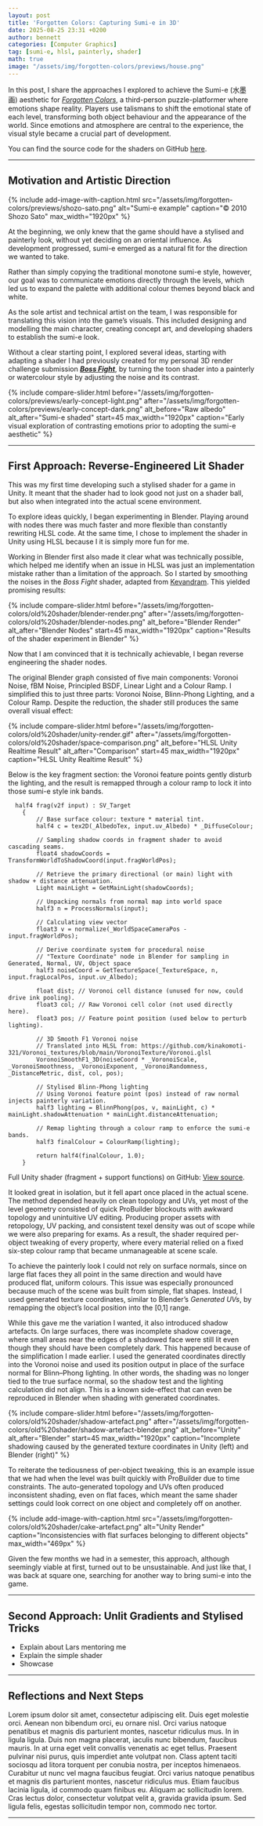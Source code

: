 ```yaml
---
layout: post
title: 'Forgotten Colors: Capturing Sumi-e in 3D'
date: 2025-08-25 23:31 +0200
author: bennett
categories: [Computer Graphics]
tag: [sumi-e, hlsl, painterly, shader]
math: true
image: "/assets/img/forgotten-colors/previews/house.png"
---
```


In this post, I share the approaches I explored to achieve the Sumi-e (水墨画) aesthetic for [*Forgotten Colors*](https://felipe-lucas.itch.io/forgotten-colors), a third-person puzzle-platformer where emotions shape reality. Players use talismans to shift the emotional state of each level, transforming both object behaviour and the appearance of the world. Since emotions and atmosphere are central to the experience, the visual style became a crucial part of development.


You can find the source code for the shaders on GitHub [here](https://github.com/bentoBAUX/Sumi-e-in-3D).

---

## Motivation and Artistic Direction

{% include add-image-with-caption.html
   src="/assets/img/forgotten-colors/previews/shozo-sato.png"
   alt="Sumi-e example"
   caption="© 2010 Shozo Sato"
   max_width="1920px"
%}

At the beginning, we only knew that the game should have a stylised and painterly look, without yet deciding on an oriental influence. As development progressed, sumi-e emerged as a natural fit for the direction we wanted to take. 

Rather than simply copying the traditional monotone sumi-e style, however, our goal was to communicate emotions directly through the levels, which led us to expand the palette with additional colour themes beyond black and white. 

As the sole artist and technical artist on the team, I was responsible for translating this vision into the game’s visuals. This included designing and modelling the main character, creating concept art, and developing shaders to establish the sumi-e look. 

Without a clear starting point, I explored several ideas, starting with adapting a shader I had previously created for my personal 3D render challenge submission [***Boss Fight***](https://youtu.be/TfwCpTyKdX0), by turning the toon shader into a painterly or watercolour style by adjusting the noise and its contrast.

{% include compare-slider.html
   before="/assets/img/forgotten-colors/previews/early-concept-light.png"
   after="/assets/img/forgotten-colors/previews/early-concept-dark.png"
   alt_before="Raw albedo"
   alt_after="Sumi-e shaded"
   start=45
   max_width="1920px"
   caption="Early visual exploration of contrasting emotions prior to adopting the sumi-e aesthetic"
%}


---

## First Approach: Reverse-Engineered Lit Shader

<!-- - Talk about the blender shader
- Talk about how i implemented it in hlsl
- Show result
- Explain why it didnt work -->
  
This was my first time developing such a stylised shader for a game in Unity. It meant that the shader had to look good not just on a shader ball, but also when integrated into the actual scene environment.

To explore ideas quickly, I began experimenting in Blender. Playing around with nodes there was much faster and more flexible than constantly rewriting HLSL code. At the same time, I chose to implement the shader in Unity using HLSL because I it is simply more fun for me. 

Working in Blender first also made it clear what was technically possible, which helped me identify when an issue in HLSL was just an implementation mistake rather than a limitation of the approach. So I started by smoothing the noises in the *Boss Fight* shader, adapted from [Kevandram](https://youtu.be/vRALvQSS1vw?t=703). This yielded promising results:

{% include compare-slider.html
   before="/assets/img/forgotten-colors/old%20shader/blender-render.png"
   after="/assets/img/forgotten-colors/old%20shader/blender-nodes.png"
   alt_before="Blender Render"
   alt_after="Blender Nodes"
   start=45
   max_width="1920px"
   caption="Results of the shader experiment in Blender"
%}

Now that I am convinced that it is technically achievable, I began reverse engineering the shader nodes. 

The original Blender graph consisted of five main components: Voronoi Noise, fBM Noise, Principled BSDF, Linear Light and a Colour Ramp. I simplified this to just three parts: Voronoi Noise, Blinn-Phong Lighting, and a Colour Ramp. Despite the reduction, the shader still produces the same overall visual effect:

{% include compare-slider.html
   before="/assets/img/forgotten-colors/old%20shader/unity-render.gif"
   after="/assets/img/forgotten-colors/old%20shader/space-comparison.png"
   alt_before="HLSL Unity Realtime Result"
   alt_after="Comparison"
   start=45
   max_width="1920px"
   caption="HLSL Unity Realtime Result"
%}


Below is the key fragment section: the Voronoi feature points gently disturb the lighting, and the result is remapped through a colour ramp to lock it into those sumi-e style ink bands.

```hlsl
  half4 frag(v2f input) : SV_Target
    {
        // Base surface colour: texture * material tint.
        half4 c = tex2D(_AlbedoTex, input.uv_Albedo) * _DiffuseColour;
        
        // Sampling shadow coords in fragment shader to avoid cascading seams.
        float4 shadowCoords = TransformWorldToShadowCoord(input.fragWorldPos);
        
        // Retrieve the primary directional (or main) light with shadow + distance attenuation.
        Light mainLight = GetMainLight(shadowCoords);

        // Unpacking normals from normal map into world space
        half3 n = ProcessNormals(input);

        // Calculating view vector
        float3 v = normalize(_WorldSpaceCameraPos - input.fragWorldPos);

        // Derive coordinate system for procedural noise
        // "Texture Coordinate" node in Blender for sampling in Generated, Normal, UV, Object space
        half3 noiseCoord = GetTextureSpace(_TextureSpace, n, input.fragLocalPos, input.uv_Albedo);

        float dist; // Voronoi cell distance (unused for now, could drive ink pooling).
        float3 col; // Raw Voronoi cell color (not used directly here).
        float3 pos; // Feature point position (used below to perturb lighting).

        // 3D Smooth F1 Voronoi noise
        // Translated into HLSL from: https://github.com/kinakomoti-321/Voronoi_textures/blob/main/VoronoiTexture/Voronoi.glsl
        VoronoiSmoothF1_3D(noiseCoord * _VoronoiScale, _VoronoiSmoothness, _VoronoiExponent, _VoronoiRandomness, _DistanceMetric, dist, col, pos);

        // Stylised Blinn-Phong lighting
        // Using Voronoi feature point (pos) instead of raw normal injects painterly variation.
        half3 lighting = BlinnPhong(pos, v, mainLight, c) * mainLight.shadowAttenuation * mainLight.distanceAttenuation;

        // Remap lighting through a colour ramp to enforce the sumi-e bands.
        half3 finalColour = ColourRamp(lighting);

        return half4(finalColour, 1.0);
    }
```
<figcaption class="ba-caption">Full Unity shader (fragment + support functions) on GitHub: <a href="https://github.com/bentoBAUX/Sumi-e-in-3D" target="_blank" rel="noopener">View source</a>.</figcaption>

It looked great in isolation, but it fell apart once placed in the actual scene. The method depended heavily on clean topology and UVs, yet most of the level geometry consisted of quick ProBuilder blockouts with awkward topology and unintuitive UV editing. Producing proper assets with retopology, UV packing, and consistent texel density was out of scope while we were also preparing for exams. As a result, the shader required per-object tweaking of every property, where every material relied on a fixed six-step colour ramp that became unmanageable at scene scale.

To achieve the painterly look I could not rely on surface normals, since on large flat faces they all point in the same direction and would have produced flat, uniform colours. This issue was especially pronounced because much of the scene was built from simple, flat shapes. Instead, I used generated texture coordinates, similar to Blender’s *Generated UVs*, by remapping the object’s local position into the [0,1] range. 

While this gave me the variation I wanted, it also introduced shadow artefacts. On large surfaces, there was incomplete shadow coverage, where small areas near the edges of a shadowed face were still lit even though they should have been completely dark. This happened because of the simplification I made earlier. I used the generated coordinates directly into the Voronoi noise and used its position output in place of the surface normal for Blinn–Phong lighting. In other words, the shading was no longer tied to the true surface normal, so the shadow test and the lighting calculation did not align. This is a known side-effect that can even be reproduced in Blender when shading with generated coordinates. 

{% include compare-slider.html
   before="/assets/img/forgotten-colors/old%20shader/shadow-artefact.png"
   after="/assets/img/forgotten-colors/old%20shader/shadow-artefact-blender.png"
   alt_before="Unity"
   alt_after="Blender"
   start=45
   max_width="1920px"
   caption="Incomplete shadowing caused by the generated texture coordinates in Unity (left) and Blender (right)"
%}


To reiterate the tediousness of per-object tweaking, this is an example issue that we had when the level was built quickly with ProBuilder due to time constraints. The auto-generated topology and UVs often produced inconsistent shading, even on flat faces, which meant the same shader settings could look correct on one object and completely off on another.

{% include add-image-with-caption.html
   src="/assets/img/forgotten-colors/old%20shader/cake-artefact.png"
   alt="Unity Render"
   caption="Inconsistencies with flat surfaces belonging to different objects"
   max_width="469px"
%}

Given the few months we had in a semester, this approach, although seemingly viable at first, turned out to be unsustainable. And just like that, I was back at square one, searching for another way to bring sumi-e into the game.

---

## Second Approach: Unlit Gradients and Stylised Tricks

- Explain about Lars mentoring me
- Explain the simple shader
- Showcase

---

## Reflections and Next Steps

Lorem ipsum dolor sit amet, consectetur adipiscing elit. Duis eget molestie orci. Aenean non bibendum orci, eu ornare nisl. Orci varius natoque penatibus et magnis dis parturient montes, nascetur ridiculus mus. In in ligula ligula. Duis non magna placerat, iaculis nunc bibendum, faucibus mauris. In at urna eget velit convallis venenatis ac eget tellus. Praesent pulvinar nisi purus, quis imperdiet ante volutpat non. Class aptent taciti sociosqu ad litora torquent per conubia nostra, per inceptos himenaeos. Curabitur ut nunc vel magna faucibus feugiat. Orci varius natoque penatibus et magnis dis parturient montes, nascetur ridiculus mus. Etiam faucibus lacinia ligula, id commodo quam finibus eu. Aliquam ac sollicitudin lorem. Cras lectus dolor, consectetur volutpat velit a, gravida gravida ipsum. Sed ligula felis, egestas sollicitudin tempor non, commodo nec tortor.

---
